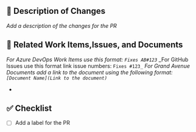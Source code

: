 ## :page_facing_up: Description of Changes
_Add a description of the changes for the PR_

## :link: Related Work Items,Issues, and Documents
_For Azure DevOps Work Items use this format: `Fixes AB#123`_
_For GitHub Issues use this format link issue numbers: `Fixes #123_`
_For Grand Avenue Documents add a link to the document using the following format: `[Document Name](Link to the document)`_

-

## :white_check_mark: Checklist
- [ ] Add a label for the PR



<!-- 
JUST FOR REFERNCE WILL NOT SHOW IN PR BUT CAN BE REMOVED
For Azure DevOps Work Items use this format: Fixes AB#123
https://docs.microsoft.com/en-us/azure/devops/boards/github/link-to-from-github?view=azure-devops

For GitHub Issues use this format link issue numbers: Fixes #123
https://docs.github.com/en/free-pro-team@latest/github/managing-your-work-on-github/linking-a-pull-request-to-an-issue#linking-a-pull-request-to-an-issue-using-a-keyword

For Grand Avenue Documents add a link to the document using the following format: [Document Name](Link to the document)
-->

